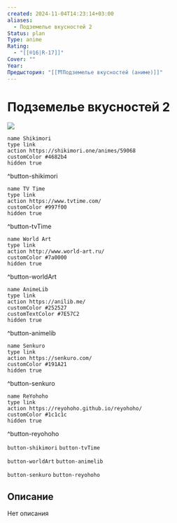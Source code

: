 ```yaml
---
created: 2024-11-04T14:23:14+03:00
aliases:
  - Подземелье вкусностей 2
Status: plan
Type: anime
Rating:
  - "[[®️16|R-17]]"
Cover: ""
Year:
Предыстория: "[[⛩️Подземелье вкусностей (аниме)]]"
---
```


# Подземелье вкусностей 2

![](https://nyaa.shikimori.one/uploads/poster/animes/59068/d7ce587fb50da1e4dfa59881f08056b2.jpeg)

```button
name Shikimori
type link
action https://shikimori.one/animes/59068
customColor #4682b4
hidden true
```
^button-shikimori

```button
name TV Time
type link
action https://www.tvtime.com/
customColor #997f00
hidden true
```
^button-tvTime

```button
name World Art
type link
action http://www.world-art.ru/
customColor #7a0000
hidden true
```
^button-worldArt

```button
name AnimeLib
type link
action https://anilib.me/
customColor #252527
customTextColor #7E57C2
hidden true
```
^button-animelib

```button
name Senkuro
type link
action https://senkuro.com/
customColor #191A21
hidden true
```
^button-senkuro

```button
name ReYohoho
type link
action https://reyohoho.github.io/reyohoho/
customColor #1c1c1c
hidden true
```
^button-reyohoho

`button-shikimori` `button-tvTime`

`button-worldArt` `button-animelib`

`button-senkuro` `button-reyohoho`

## Описание

Нет описания
